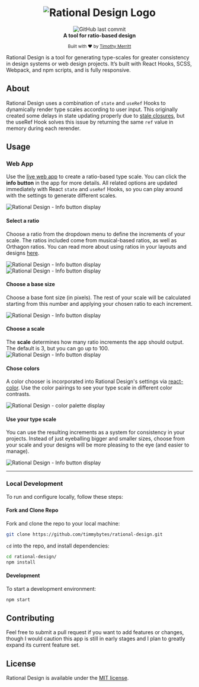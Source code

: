 <h1 align="center">
<img src='./src/assets/rational-design-logo-card.svg' alt='Rational Design Logo'>
</h1>

<div align="center">
  <img alt="GitHub last commit" src="https://img.shields.io/github/last-commit/timmybytes/rational-design" />
</div>

<div align="center">
  <strong>A tool for ratio-based design</strong>
</div>

<p align="center">
  <sub>Built with ❤︎ by
  <a href="https://timmybytes.com">Timothy Merritt</a>
</div>

Rational Design is a tool for generating type-scales for greater consistency in design systems or web design projects. It’s built with React Hooks, SCSS, Webpack, and npm scripts, and is fully responsive.

## About

Rational Design uses a combination of `state` and `useRef` Hooks to dynamically render type scales according to user input. This originally created some delays in state updating properly due to [stale closures](https://css-tricks.com/dealing-with-stale-props-and-states-in-reacts-functional-components/), but the useRef Hook solves this issue by returning the same `ref` value in memory during each rerender.

## Usage

### Web App

Use the [live web app](https://timmybytes.github.io/rational-design/) to create a ratio-based type scale. You can click the **info button** in the app for more details. All related options are updated immediately with React `state` and `useRef` Hooks, so you can play around with the settings to generate different scales.

<img src='./src/assets/readme-1.png' alt='Rational Design - Info button display'>

#### Select a ratio

Choose a ratio from the dropdown menu to define the increments of your scale. The ratios included come from musical-based ratios, as well as Orthagon ratios. You can read more about using ratios in your layouts and designs [here](https://alistapart.com/article/content-out-layout/).


<img src='./src/assets/readme-2.png' alt='Rational Design - Info button display'>
<img src='./src/assets/readme-3.png' alt='Rational Design - Info button display'>

#### Choose a base size

Choose a base font size (in pixels). The rest of your scale will be calculated starting from this number and applying your chosen ratio to each increment.

<img src='./src/assets/readme-4.png' alt='Rational Design - Info button display'>

#### Choose a scale

The **scale** determines how many ratio increments the app should output. The default is 3, but you can go up to 100.
<img src='./src/assets/readme-5.png' alt='Rational Design - Info button display'>

#### Chose colors

A color chooser is incorporated into Rational Design's settings via [react-color](https://casesandberg.github.io/react-color/#examples). Use the color pairings to see your type scale in different color contrasts.

<img src='./src/assets/readme-colors.png' alt='Rational Design - color palette display'>

#### Use your type scale

You can use the resulting increments as a system for consistency in your projects. Instead of just eyeballing bigger and smaller sizes, choose from your scale and your designs will be more pleasing to the eye (and easier to manage).

<img src='./src/assets/readme-6.png' alt='Rational Design - Info button display'>

---

### Local Development

To run and configure locally, follow these steps:

#### Fork and Clone Repo

Fork and clone the repo to your local machine:

```sh
git clone https://github.com/timmybytes/rational-design.git
```

`cd` into the repo, and install dependencies:

```sh
cd rational-design/
npm install
```

#### Development

To start a development environment:

```sh
npm start
```

## Contributing

Feel free to submit a pull request if you want to add features or changes, though I would caution this app is still in early stages and I plan to greatly expand its current feature set.

## License

Rational Design is available under the [MIT license](./LICENSE.md).
